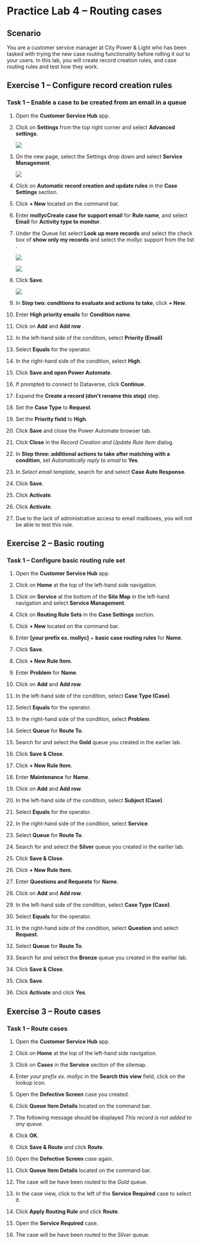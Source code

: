 # Practice Lab 4 – Routing cases

## Scenario

You are a customer service manager at City Power & Light who has been tasked with trying the new case routing functionality before rolling it out to your users. In this lab, you will create record creation rules, and case routing rules and test how they work.

## Exercise 1 – Configure record creation rules

### Task 1 – Enable a case to be created from an email in a queue

1.  Open the **Customer Service Hub** app.

2.  Click on **Settings** from the top right corner and select **Advanced settings**.

    ![](../images/Advanced-settings.png)
    
3.  On the new page, select the Settings drop down and select **Service Management**.

    ![](../images/service-management..png)

4.  Click on **Automatic record creation and update rules** in the **Case Settings** section.

5.  Click **+ New** located on the command bar.

6.  Enter **mollycCreate case for support email** for **Rule name**, and select **Email** for **Activity type to monitor**.

7.  Under the Queue list select **Look up more records** and select the check box of **show only my records** and select the mollyc support from the list .

    ![](../images/look-up.png)
    
    ![](../images/support-select.png)

8.  Click **Save**.

    ![](../images/support-select.png)

9.  In **Step two: conditions to evaluate and actions to take**, click **+ New**.

10.  Enter **High priority emails** for **Condition name**.

11.  Click on **Add** and **Add row** .

12. In the left-hand side of the condition, select **Priority (Email)**

13. Select **Equals** for the operator.

14. In the right-hand side of the condition, select **High**.

15. Click **Save and open Power Automate**.

16. If prompted to connect to Dataverse, click **Continue**.

17. Expand the **Create a record (don't rename this step)** step.

18. Set the **Case Type** to **Request**.

19. Set the **Priority field** to **High**.

20. Click **Save** and close the Power Automate browser tab.

21. Click **Close** in the *Record Creation and Update Rule Item* dialog.

22. In **Step three: additional actions to take after matching with a condition**, set *Automatically reply to email*  to **Yes**.

23. In *Select email template*, search for and select **Case Auto Response**.

24. Click **Save**.

25. Click **Activate**.

26. Click **Activate**.

27. Due to the lack of administrative access to email mailboxes, you will not be able to test this rule.

## Exercise 2 – Basic routing

### Task 1 – Configure basic routing rule set

1.  Open the **Customer Service Hub** app.

2.  Click on **Home** at the top of the left-hand side navigation.

3.  Click on **Service** at the bottom of the **Site Map** in the left-hand navigation and select **Service Management**.

4.  Click on **Routing Rule Sets** in the **Case Settings** section.

5.  Click **+ New** located on the command bar.

6.  Enter **[your prefix ex. mollyc]** + **basic case routing rules** for **Name**.

7.  Click **Save**.

8.  Click **+ New Rule Item**.

9.  Enter **Problem** for **Name**.

10. Click on **Add** and **Add row**.

11. In the left-hand side of the condition, select **Case Type (Case)**.

12. Select **Equals** for the operator.

13. In the right-hand side of the condition, select **Problem**.

14. Select **Queue** for **Route To**.

15. Search for and select the **Gold** queue you created in the earlier lab.

16. Click **Save & Close**.

17. Click **+ New Rule Item**.

18. Enter **Maintenance** for **Name**.

19. Click on **Add** and **Add row**.

20. In the left-hand side of the condition, select **Subject (Case)**.

21. Select **Equals** for the operator.

22. In the right-hand side of the condition, select **Service**.

23. Select **Queue** for **Route To**.

24. Search for and select the **Silver** queue you created in the earlier lab.

25. Click **Save & Close**.

26. Click **+ New Rule Item**.

27. Enter **Questions and Requests** for **Name**.

28. Click on **Add** and **Add row**.

29. In the left-hand side of the condition, select **Case Type (Case)**.

30. Select **Equals** for the operator.

31. In the right-hand side of the condition, select **Question** and select **Request**.

32. Select **Queue** for **Route To**.

33. Search for and select the **Bronze** queue you created in the earlier lab.

34. Click **Save & Close**.

35. Click **Save**.

36. Click **Activate** and click **Yes**.

## Exercise 3 – Route cases

### Task 1 – Route cases

1.  Open the **Customer Service Hub** app.

2.  Click on **Home** at the top of the left-hand side navigation.

3.  Click on **Cases** in the **Service** section of the sitemap.

4.  Enter *your prefix ex. mollyc* in the **Search this view** field, click on the lookup icon.

5.  Open the **Defective Screen** case you created.

6.  Click **Queue Item Details** located on the command bar.

7.  The following message should be displayed *This record is not added to any queue.*

8.  Click **OK**.

9.  Click **Save & Route** and click **Route**.

10. Open the **Defective Screen** case again.

11. Click **Queue Item Details** located on the command bar.

12. The case will be have been routed to the *Gold* queue.

13. In the case view, click to the left of the **Service Required** case to select it.

14. Click **Apply Routing Rule** and click **Route**.

15. Open the **Service Required** case.

16. The case will be have been routed to the *Silver* queue.

